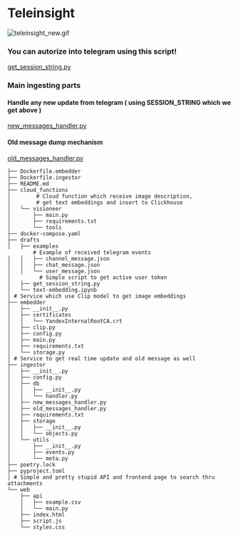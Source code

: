 # Teleinsight 

![teleinsight_new.gif](docs/teleinsight_new.gif)



### You can autorize into telegram using this script!    
[get_session_string.py](drafts/get_session_string.py)


### Main ingesting parts
#### Handle any new update from telegram ( using SESSION_STRING which we get above )   
[new_messages_handler.py](ingestor/new_messages_handler.py)    

#### Old message dump mechanism        
[old_messages_handler.py](ingestor/old_messages_handler.py)

```shell
├── Dockerfile.embedder
├── Dockerfile.ingestor
├── README.md
├── cloud_functions
│        # Cloud function which receive image description, 
│        # get text embeddings and insert to Clickhouse
│   └── visioneer 
│       ├── main.py
│       ├── requirements.txt
│       └── tools
├── docker-compose.yaml
├── drafts
│   ├── examples
        # Example of received telegram events
│   │   ├── channel_message.json
│   │   ├── chat_message.json
│   │   └── user_message.json
│         # Simple script to get active user token
│   ├── get_session_string.py
│   └── text-embedding.ipynb
│ # Service which use Clip model to get image embeddings 
├── embedder
│   ├── __init__.py
│   ├── certificates
│   │   └── YandexInternalRootCA.crt
│   ├── clip.py
│   ├── config.py
│   ├── main.py
│   ├── requirements.txt
│   └── storage.py
│ # Service to get real time update and old message as well
├── ingestor
│   ├── __init__.py
│   ├── config.py
│   ├── db
│   │   ├── __init__.py
│   │   └── handler.py
│   ├── new_messages_handler.py
│   ├── old_messages_handler.py
│   ├── requirements.txt
│   ├── storage
│   │   ├── __init__.py
│   │   └── objects.py
│   └── utils
│       ├── __init__.py
│       ├── events.py
│       └── meta.py
├── poetry.lock
├── pyproject.toml
│ # Simple and pretty stupid API and frontend page to search thru attachments
└── web
    ├── api
    │   ├── example.csv
    │   └── main.py
    ├── index.html
    ├── script.js
    └── styles.css

```
